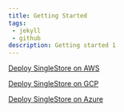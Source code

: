 ```yaml
---
title: Getting Started
tags:
 - jekyll
 - github
description: Getting started 1
---
```



[Deploy SingleStore on AWS](AWS/deploying)

[Deploy SingleStore on GCP](GCP/deploying)

[Deploy SingleStore on Azure](Azure/deploying)


